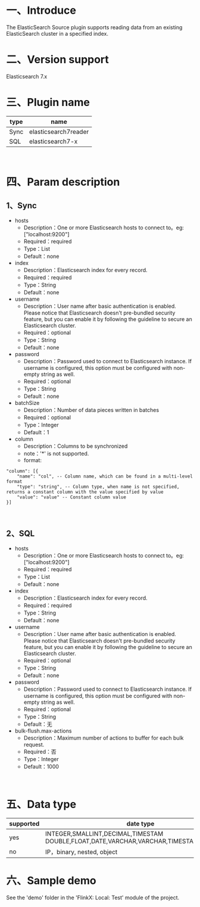 # 一、Introduce

The ElasticSearch Source plugin supports reading data from an existing ElasticSearch cluster in a specified index.

# 二、Version support 

Elasticsearch 7.x
​
# 三、Plugin name

| type|name|
| ---- | ----|
| Sync | elasticsearch7reader |
| SQL | elasticsearch7-x |

​

# 四、Param description

## 1、Sync

- hosts
   - Description：One or more Elasticsearch hosts to connect to。eg: ["localhost:9200"]
   - Required：required
   - Type：List<String>
   - Default：none
- index
   - Description：Elasticsearch index for every record. 
   - Required：required
   - Type：String
   - Default：none
- username
   - Description：User name after basic authentication is enabled. Please notice that Elasticsearch doesn't pre-bundled security feature, but you can enable it by following the guideline to secure an Elasticsearch cluster.
   - Required：optional
   - Type：String
   - Default：none
- password
   - Description：Password used to connect to Elasticsearch instance. If username is configured, this option must be configured with non-empty string as well.
   - Required：optional
   - Type：String
   - Default：none
- batchSize
   - Description：Number of data pieces written in batches
   - Required：optional
   - Type：Integer
   - Default：1
- column
   - Description：Columns to be synchronized
   - note：'*' is not supported.
   - format: 
  
```
"column": [{
    "name": "col", -- Column name, which can be found in a multi-level format
    "type": "string", -- Column type, when name is not specified, returns a constant column with the value specified by value
    "value": "value" -- Constant column value
}]
```
​

## 2、SQL

- hosts
   - Description：One or more Elasticsearch hosts to connect to。eg: ["localhost:9200"]
   - Required：required
   - Type：List<String>
   - Default：none
- index
   - Description：Elasticsearch index for every record. 
   - Required：required
   - Type：String
   - Default：none
- username
   - Description：User name after basic authentication is enabled. Please notice that Elasticsearch doesn't pre-bundled security feature, but you can enable it by following the guideline to secure an Elasticsearch cluster.
   - Required：optional
   - Type：String
   - Default：none
- password
   - Description：Password used to connect to Elasticsearch instance. If username is configured, this option must be configured with non-empty string as well.
   - Required：optional
   - Type：String
   - Default：无
- bulk-flush.max-actions
   - Description：Maximum number of actions to buffer for each bulk request.
   - Required：否
   - Type：Integer
   - Default：1000

​

# 五、Data type


|supported | date type |
| --- | --- |
| yes |INTEGER,SMALLINT,DECIMAL,TIMESTAM DOUBLE,FLOAT,DATE,VARCHAR,VARCHAR,TIMESTAMP,TIME,BYTE|
| no | IP，binary, nested, object|


# 六、Sample demo

See the 'demo' folder in the 'FlinkX: Local: Test' module of the project.
